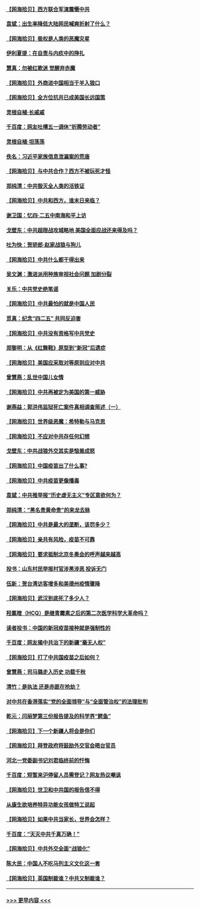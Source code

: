 #### [【网海拾贝】西方联合军演震慑中共](../pages/nsc993/n12913466.md?t=04291902) 
#### [袁斌：出生率降低大陆网民喊爽折射了什么？](../pages/nsc993/n12913365.md?t=04291902) 
#### [【网海拾贝】极权是人类的恶魔灾星](../pages/nsc993/n12910697.md?t=04291902) 
#### [伊利夏提：在自责与内疚中的挣扎](../pages/nsc993/n12910493.md?t=04291902) 
#### [慧真：勿被红歌迷 觉醒弃赤魔](../pages/nsc993/n12910485.md?t=04291902) 
#### [【网海拾贝】外商进中国相当于羊入狼口](../pages/nsc993/n12908274.md?t=04291902) 
#### [【网海拾贝】全方位抗共已成美国长远国策](../pages/nsc993/n12906878.md?t=04291902) 
#### [灵根自植‧长戚戚](../pages/nsc993/n12905585.md?t=04291902) 
#### [千百度：网友吐槽五一调休“折腾劳动者”](../pages/nsc993/n12905934.md?t=04291902) 
#### [灵根自植‧坦荡荡](../pages/nsc993/n12905562.md?t=04291902) 
#### [佚名：习近平家族信息泄漏案的荒唐](../pages/nsc993/n12904705.md?t=04291902) 
#### [【网海拾贝】与中共合作？西方不被玩死才怪](../pages/nsc993/n12903873.md?t=04291902) 
#### [郑纯清：中共毁灭全人类的活铁证](../pages/nsc993/n12903785.md?t=04291902) 
#### [【网海拾贝】中共和西方，谁末日来临？](../pages/nsc993/n12903482.md?t=04291902) 
#### [谢卫国：忆四‧二五中南海和平上访](../pages/nsc993/n12902192.md?t=04291902) 
#### [戈壁东：中共超限战攻城略地 美国全面应战还来得及吗？](../pages/nsc993/n12902297.md?t=04291902) 
#### [吐为快：贺骄郎‧赵家战狼与狗儿](../pages/nsc993/n12902280.md?t=04291902) 
#### [【网海拾贝】中共什么都干得出来](../pages/nsc993/n12897500.md?t=04291902) 
#### [吴文渊：激进派用种族审视社会问题 加剧分裂](../pages/nsc993/n12893881.md?t=04291902) 
#### [关乐：中共党史绝笔谣](../pages/nsc993/n12897270.md?t=04291902) 
#### [【网海拾贝】中共最怕的就是中国人民](../pages/nsc993/n12894705.md?t=04291902) 
#### [觅真：纪念“四二五” 共同反迫害](../pages/nsc993/n12894553.md?t=04291902) 
#### [【网海拾贝】中共没有资格写中共党史](../pages/nsc993/n12892231.md?t=04291902) 
#### [郑黎明：从《红舞鞋》原型到“新冠”后遗症](../pages/nsc993/n12890469.md?t=04291902) 
#### [【网海拾贝】美国应采取对等原则应对中共](../pages/nsc993/n12889176.md?t=04291902) 
#### [曾慧燕：乱世中国儿女情](../pages/nsc993/n12887931.md?t=04291902) 
#### [【网海拾贝】中共再被定为美国的第一威胁](../pages/nsc993/n12887580.md?t=04291902) 
#### [谢燕益：郭洪伟监狱死亡案件真相调查简述（一）](../pages/nsc993/n12885648.md?t=04291902) 
#### [【网海拾贝】世界级恶魔：希特勒与马克思](../pages/nsc993/n12884062.md?t=04291902) 
#### [【网海拾贝】不应对中共存任何幻想](../pages/nsc993/n12881460.md?t=04291902) 
#### [戈壁东：中共战狼外交其实是恼羞成怒](../pages/nsc993/n12880392.md?t=04291902) 
#### [【网海拾贝】中国疫苗出了什么事?](../pages/nsc993/n12879124.md?t=04291902) 
#### [【网海拾贝】中共疫苗更像播毒](../pages/nsc993/n12876631.md?t=04291902) 
#### [袁斌：中共推举报“历史虚无主义”专区意欲何为？](../pages/nsc993/n12876530.md?t=04291902) 
#### [郑纯清：“黑名贵黄命贵”的来龙去脉](../pages/nsc993/n12875589.md?t=04291902) 
#### [【网海拾贝】中共是最大的垄断，该罚多少？](../pages/nsc993/n12874006.md?t=04291902) 
#### [【网海拾贝】亲共有风险，疫苗不可靠](../pages/nsc993/n12872224.md?t=04291902) 
#### [【网海拾贝】要求抵制北京冬奥会的呼声越来越高](../pages/nsc993/n12868962.md?t=04291902) 
#### [投书：山东村民举报村官涉黑涉恶 投诉无门](../pages/nsc993/n12869726.md?t=04291902) 
#### [伍新：贺台湾访客增多和美德州疫情骤降](../pages/nsc993/n12865651.md?t=04291902) 
#### [【网海拾贝】武汉到底死了多少人？](../pages/nsc993/n12863707.md?t=04291902) 
#### [羟氯喹（HCQ）是继青霉素之后的第二次医学科学大革命吗？](../pages/nsc993/n12638564.md?t=04291902) 
#### [读者投书：中国的新冠疫苗接种就是强制性的](../pages/nsc993/n12859932.md?t=04291902) 
#### [千百度：网友揭中共治下的新疆“毫无人权”](../pages/nsc993/n12858385.md?t=04291902) 
#### [【网海拾贝】打了中共国疫苗之后如何？](../pages/nsc993/n12857866.md?t=04291902) 
#### [曾慧燕：司马璐走入历史 功载千秋](../pages/nsc993/n12856996.md?t=04291902) 
#### [清竹：是执法 还是赤匪在抢劫？](../pages/nsc993/n12856952.md?t=04291902) 
#### [对中共在香港落实“党的全面领导”与“全面管治权”的法理批判](../pages/nsc993/n12856929.md?t=04291902) 
#### [乾元：闫丽梦第三份报告提及的科学界“鳄鱼”](../pages/nsc993/n12855985.md?t=04291902) 
#### [【网海拾贝】下一个新疆人将会是你们](../pages/nsc993/n12855864.md?t=04291902) 
#### [【网海拾贝】拜登政府将鼓励外交官会晤台官员](../pages/nsc993/n12853615.md?t=04291902) 
#### [河北一党委副书记刘君临终前的忏悔](../pages/nsc993/n12849420.md?t=04291902) 
#### [千百度：短暂来沪停留人员需登记？网友热议嘲讽](../pages/nsc993/n12853497.md?t=04291902) 
#### [【网海拾贝】世卫和中共国的报告信不得](../pages/nsc993/n12850902.md?t=04291902) 
#### [从康生欲培养特异功能女孩做特工说起](../pages/nsc993/n12849289.md?t=04291902) 
#### [【网海拾贝】如果中共当家长，世界会怎样？](../pages/nsc993/n12848436.md?t=04291902) 
#### [千百度：“天灭中共千真万确！”](../pages/nsc993/n12845659.md?t=04291902) 
#### [【网海拾贝】中共外交全面“战狼化”](../pages/nsc993/n12845607.md?t=04291902) 
#### [陈大民：中国人不吃马列主义文化这一套](../pages/nsc993/n12842496.md?t=04291902) 
#### [【网海拾贝】英国制裁谁？中共又制裁谁？](../pages/nsc993/n12840909.md?t=04291902) 

----
#### [ >>> 更早内容 <<< ](../indexes/nsc993-earlier.md)
